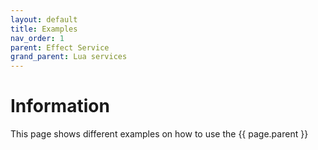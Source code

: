 ```yaml
---
layout: default
title: Examples 
nav_order: 1
parent: Effect Service
grand_parent: Lua services
---
```


# Information

This page shows different examples on how to use the {{ page.parent }}